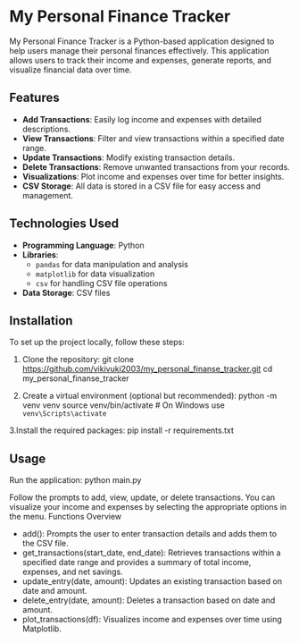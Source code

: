 # My Personal Finance Tracker

My Personal Finance Tracker is a Python-based application designed to help users manage their personal finances effectively. 
This application allows users to track their income and expenses, generate reports, and visualize financial data over time.

## **Features**

- **Add Transactions**: Easily log income and expenses with detailed descriptions.
- **View Transactions**: Filter and view transactions within a specified date range.
- **Update Transactions**: Modify existing transaction details.
- **Delete Transactions**: Remove unwanted transactions from your records.
- **Visualizations**: Plot income and expenses over time for better insights.
- **CSV Storage**: All data is stored in a CSV file for easy access and management.

## **Technologies Used**

- **Programming Language**: Python
- **Libraries**:
  - `pandas` for data manipulation and analysis
  - `matplotlib` for data visualization
  - `csv` for handling CSV file operations
- **Data Storage**: CSV files

## **Installation**

To set up the project locally, follow these steps:

1. Clone the repository:
   git clone https://github.com/vikivuki2003/my_personal_finanse_tracker.git
   cd my_personal_finanse_tracker
   
2. Create a virtual environment (optional but recommended):
python -m venv venv
source venv/bin/activate  # On Windows use `venv\Scripts\activate`

3.Install the required packages:
pip install -r requirements.txt


## Usage

Run the application:
python main.py

Follow the prompts to add, view, update, or delete transactions.
You can visualize your income and expenses by selecting the appropriate options in the menu.
Functions Overview
- add(): Prompts the user to enter transaction details and adds them to the CSV file.
- get_transactions(start_date, end_date): Retrieves transactions within a specified date range and provides a summary of total income, expenses, and net savings.
- update_entry(date, amount): Updates an existing transaction based on date and amount.
- delete_entry(date, amount): Deletes a transaction based on date and amount.
- plot_transactions(df): Visualizes income and expenses over time using Matplotlib.
